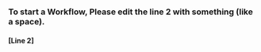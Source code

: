 ### To start a Workflow, Please edit the line 2 with something (like a space).
#### [Line 2]             
